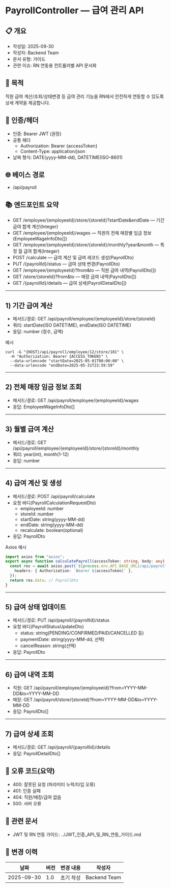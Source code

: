 # PayrollController — 급여 관리 API

## 📋 개요

- 작성일: 2025-09-30
- 작성자: Backend Team
- 문서 유형: 가이드
- 관련 이슈: RN 연동용 컨트롤러별 API 문서화

## 🎯 목적

직원 급여 계산/조회/상태변경 등 급여 관리 기능을 RN에서 안전하게 연동할 수 있도록 상세 계약을 제공합니다.

## 🔐 인증/헤더

- 인증: Bearer JWT (권장)
- 공통 헤더
    - Authorization: Bearer {accessToken}
    - Content-Type: application/json
- 날짜 형식: DATE(yyyy-MM-dd), DATETIME(ISO-8601)

## 🌐 베이스 경로

- /api/payroll

## 📚 엔드포인트 요약

- GET /employee/{employeeId}/store/{storeId}?startDate&endDate — 기간 급여 합계 계산(Integer)
- GET /employee/{employeeId}/wages — 직원의 전체 매장별 임금 정보(EmployeeWageInfoDto[])
- GET /employee/{employeeId}/store/{storeId}/monthly?year&month — 특정 월 급여 합계(Integer)
- POST /calculate — 급여 계산 및 급여 레코드 생성(PayrollDto)
- PUT /{payrollId}/status — 급여 상태 변경(PayrollDto)
- GET /employee/{employeeId}?from&to — 직원 급여 내역(PayrollDto[])
- GET /store/{storeId}?from&to — 매장 급여 내역(PayrollDto[])
- GET /{payrollId}/details — 급여 상세(PayrollDetailDto[])

---

## 1) 기간 급여 계산

- 메서드/경로: GET /api/payroll/employee/{employeeId}/store/{storeId}
- 쿼리: startDate(ISO DATETIME), endDate(ISO DATETIME)
- 응답: number (정수, 금액)

예시

```
curl -G "{HOST}/api/payroll/employee/12/store/101" \
  -H "Authorization: Bearer {ACCESS_TOKEN}" \
  --data-urlencode "startDate=2025-05-01T00:00:00" \
  --data-urlencode "endDate=2025-05-31T23:59:59"
```

---

## 2) 전체 매장 임금 정보 조회

- 메서드/경로: GET /api/payroll/employee/{employeeId}/wages
- 응답: EmployeeWageInfoDto[]

---

## 3) 월별 급여 계산

- 메서드/경로: GET /api/payroll/employee/{employeeId}/store/{storeId}/monthly
- 쿼리: year(int), month(1-12)
- 응답: number

---

## 4) 급여 계산 및 생성

- 메서드/경로: POST /api/payroll/calculate
- 요청 바디(PayrollCalculationRequestDto)
    - employeeId: number
    - storeId: number
    - startDate: string(yyyy-MM-dd)
    - endDate: string(yyyy-MM-dd)
    - recalculate: boolean(optional)
- 응답: PayrollDto

Axios 예시

```ts
import axios from "axios";
export async function calculatePayroll(accessToken: string, body: any) {
  const res = await axios.post(`${process.env.API_BASE_URL}/api/payroll/calculate`, body, {
    headers: { Authorization: `Bearer ${accessToken}` },
  });
  return res.data; // PayrollDto
}
```

---

## 5) 급여 상태 업데이트

- 메서드/경로: PUT /api/payroll/{payrollId}/status
- 요청 바디(PayrollStatusUpdateDto)
    - status: string(PENDING/CONFIRMED/PAID/CANCELLED 등)
    - paymentDate: string(yyyy-MM-dd, 선택)
    - cancelReason: string(선택)
- 응답: PayrollDto

---

## 6) 급여 내역 조회

- 직원: GET /api/payroll/employee/{employeeId}?from=YYYY-MM-DD&to=YYYY-MM-DD
- 매장: GET /api/payroll/store/{storeId}?from=YYYY-MM-DD&to=YYYY-MM-DD
- 응답: PayrollDto[]

---

## 7) 급여 상세 조회

- 메서드/경로: GET /api/payroll/{payrollId}/details
- 응답: PayrollDetailDto[]

## 🚨 오류 코드(요약)

- 400: 잘못된 요청 (파라미터 누락/타입 오류)
- 401: 인증 실패
- 404: 직원/매장/급여 없음
- 500: 서버 오류

## 🔗 관련 문서

- JWT 및 RN 연동 가이드: ../JWT_인증_API_및_RN_연동_가이드.md

## 📅 변경 이력

 날짜         | 버전  | 변경 내용 | 작성자          
------------|-----|-------|--------------
 2025-09-30 | 1.0 | 초기 작성 | Backend Team 
